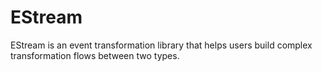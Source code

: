 # EStream
EStream is an event transformation library that helps users build complex transformation flows between two types. 
